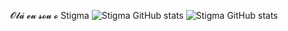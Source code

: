 𝓞𝓵𝓪́ 𝓮𝓾 𝓼𝓸𝓾 𝓸 Stigma
![Stigma GitHub stats](https://github-readme-stats.vercel.app/api?username=spiderbuddy411&show_icons=true&theme=cobalt)
![Stigma GitHub stats](https://github-readme-stats.vercel.app/api/top-langs/?username=spiderbuddy411&show_icons=true&theme=cobalt)

